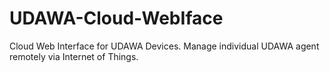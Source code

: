 # UDAWA-Cloud-WebIface
Cloud Web Interface for UDAWA Devices. Manage individual UDAWA agent remotely via Internet of Things.
